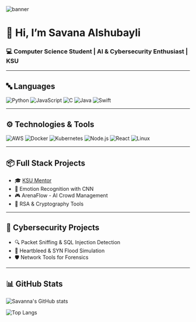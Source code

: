 <!-- Banner -->
<img src="https://github.com/<your-username>/<your-username>/blob/main/banner.png" alt="banner" />

# 👋 Hi, I’m Savana Alshubayli
### 💻 Computer Science Student | AI & Cybersecurity Enthusiast | KSU

---

## 🔤 Languages
![Python](https://img.shields.io/badge/-Python-black?style=flat-square&logo=python)
![JavaScript](https://img.shields.io/badge/-JavaScript-black?style=flat-square&logo=javascript)
![C](https://img.shields.io/badge/-C-black?style=flat-square&logo=c)
![Java](https://img.shields.io/badge/-Java-black?style=flat-square&logo=java)
![Swift](https://img.shields.io/badge/-Swift-black?style=flat-square&logo=swift)

---

## ⚙️ Technologies & Tools
![AWS](https://img.shields.io/badge/-AWS-black?style=flat-square&logo=amazonaws)
![Docker](https://img.shields.io/badge/-Docker-black?style=flat-square&logo=docker)
![Kubernetes](https://img.shields.io/badge/-Kubernetes-black?style=flat-square&logo=kubernetes)
![Node.js](https://img.shields.io/badge/-Node.js-black?style=flat-square&logo=node.js)
![React](https://img.shields.io/badge/-React-black?style=flat-square&logo=react)
![Linux](https://img.shields.io/badge/-Linux-black?style=flat-square&logo=linux)

---

## 📦 Full Stack Projects
- 🎓 [KSU Mentor](https://github.com/<your-repo-link>)
- 🧠 Emotion Recognition with CNN
- 🎮 ArenaFlow - AI Crowd Management
- 🧾 RSA & Cryptography Tools

---

## 🔐 Cybersecurity Projects
- 🔍 Packet Sniffing & SQL Injection Detection
- 🧬 Heartbleed & SYN Flood Simulation
- 🛡️ Network Tools for Forensics

---

## 📊 GitHub Stats
![Savanna's GitHub stats](https://github-readme-stats.vercel.app/api?username=Savana-Alshubayli&show_icons=true&theme=radical)

![Top Langs](https://github-readme-stats.vercel.app/api/top-langs/?username=Savana-Alshubayli&layout=compact&theme=radical)
